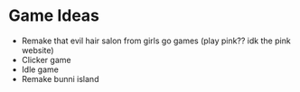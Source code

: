 # Game Ideas
* Remake that evil hair salon from girls go games (play pink?? idk the pink website)
* Clicker game
* Idle game
* Remake bunni island

